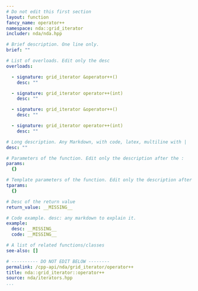 ```yaml
---
# Do not edit this first section
layout: function
fancy_name: operator++
namespace: nda::grid_iterator
includer: nda/nda.hpp

# Brief description. One line only.
brief: ""

# List of overloads. Edit only the desc
overloads:

  - signature: grid_iterator &operator++()
    desc: ""

  - signature: grid_iterator operator++(int)
    desc: ""

  - signature: grid_iterator &operator++()
    desc: ""

  - signature: grid_iterator operator++(int)
    desc: ""

# Long description. Any Markdown, with code, latex, multiline with |
desc: ""

# Parameters of the function. Edit only the description after the :
params:
  {}

# Template parameters of the function. Edit only the description after the :
tparams:
  {}

# Desc of the return value
return_value: __MISSING__

# Code example. desc: any markdown to explain it.
example:
  desc: __MISSING__
  code: __MISSING__

# A list of related functions/classes
see-also: []

# ---------- DO NOT EDIT BELOW --------
permalink: /cpp-api/nda/grid_iterator/operator++
title: nda::grid_iterator::operator++
source: nda/iterators.hpp
...
```


